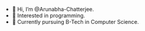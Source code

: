 - 👋 Hi, I’m @Arunabha-Chatterjee.
- 👀 Interested in programming.
- 🌱 Currently pursuing B-Tech in Computer Science.

<!---
Arunabha-Chatterjee/Arunabha-Chatterjee is a ✨ special ✨ repository because its `README.md` (this file) appears on your GitHub profile.
You can click the Preview link to take a look at your changes.
--->
